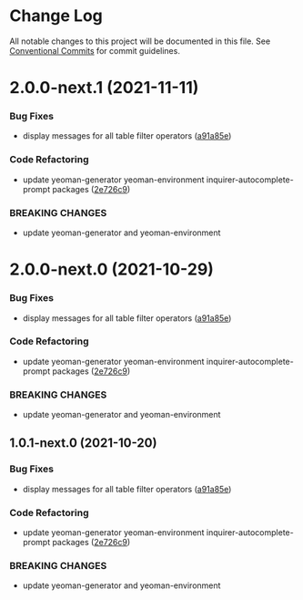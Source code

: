 # Change Log

All notable changes to this project will be documented in this file.
See [Conventional Commits](https://conventionalcommits.org) for commit guidelines.

# 2.0.0-next.1 (2021-11-11)


### Bug Fixes

* display messages for all table filter operators ([a91a85e](https://github.com/Haulmont/jmix-frontend/commit/a91a85e55c1ac222320436c3672ea3bdb05a59c1))


### Code Refactoring

* update yeoman-generator yeoman-environment inquirer-autocomplete-prompt packages ([2e726c9](https://github.com/Haulmont/jmix-frontend/commit/2e726c9ff8b7e16c7be5319b3ad13d1b02815f7f))


### BREAKING CHANGES

* update yeoman-generator and yeoman-environment





# 2.0.0-next.0 (2021-10-29)


### Bug Fixes

* display messages for all table filter operators ([a91a85e](https://github.com/Haulmont/jmix-frontend/commit/a91a85e55c1ac222320436c3672ea3bdb05a59c1))


### Code Refactoring

* update yeoman-generator yeoman-environment inquirer-autocomplete-prompt packages ([2e726c9](https://github.com/Haulmont/jmix-frontend/commit/2e726c9ff8b7e16c7be5319b3ad13d1b02815f7f))


### BREAKING CHANGES

* update yeoman-generator and yeoman-environment





## 1.0.1-next.0 (2021-10-20)


### Bug Fixes

* display messages for all table filter operators ([a91a85e](https://github.com/Haulmont/jmix-frontend/commit/a91a85e55c1ac222320436c3672ea3bdb05a59c1))


### Code Refactoring

* update yeoman-generator yeoman-environment inquirer-autocomplete-prompt packages ([2e726c9](https://github.com/Haulmont/jmix-frontend/commit/2e726c9ff8b7e16c7be5319b3ad13d1b02815f7f))


### BREAKING CHANGES

* update yeoman-generator and yeoman-environment
